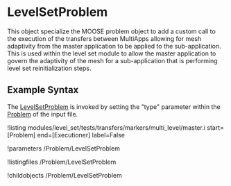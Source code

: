 # LevelSetProblem
This object specialize the MOOSE problem object to add a custom call to the execution of the transfers between
MultiApps allowing for mesh adaptivity from the master application to be applied to the sub-application. This is used
within the level set module to allow the master application to govern the adaptivity of the mesh for a sub-application
that is performing level set reinitialization steps.

## Example Syntax
The [LevelSetProblem](#) is invoked by setting the "type" parameter within the [Problem](Problem/index.md) of the
input file.

!listing modules/level_set/tests/transfers/markers/multi_level/master.i start=[Problem] end=[Executioner] label=False

!parameters /Problem/LevelSetProblem

!listingfiles /Problem/LevelSetProblem

!childobjects /Problem/LevelSetProblem
